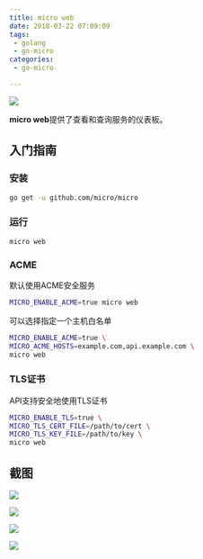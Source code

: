 ```yaml
---
title: micro web
date: 2018-03-22 07:09:09
tags:
 - golang
 - go-micro
categories:
 - go-micro

---
```


![](https://timgsa.baidu.com/timg?image&quality=80&size=b9999_10000&sec=1521376593279&di=576a492a87f7c5608921cec413e24295&imgtype=0&src=http%3A%2F%2Fstatic.open-open.com%2Fnews%2FuploadImg%2F20151218%2F20151218212318_391.jpg)

**micro web**提供了查看和查询服务的仪表板。

<!-- more -->

## 入门指南

### 安装

```bash
go get -u github.com/micro/micro
```

### 运行

```bash
micro web
```

### ACME

默认使用ACME安全服务

```bash
MICRO_ENABLE_ACME=true micro web
```

可以选择指定一个主机白名单

```bash
MICRO_ENABLE_ACME=true \
MICRO_ACME_HOSTS=example.com,api.example.com \
micro web
```

### TLS证书

API支持安全地使用TLS证书

```bash
MICRO_ENABLE_TLS=true \
MICRO_TLS_CERT_FILE=/path/to/cert \
MICRO_TLS_KEY_FILE=/path/to/key \
micro web
```

## 截图

![](https://github.com/micro/docs/raw/master/images/web1.png)

![](https://github.com/micro/docs/raw/master/images/web2.png)

![](https://github.com/micro/docs/raw/master/images/web3.png)

![](https://github.com/micro/docs/raw/master/images/web4.png)